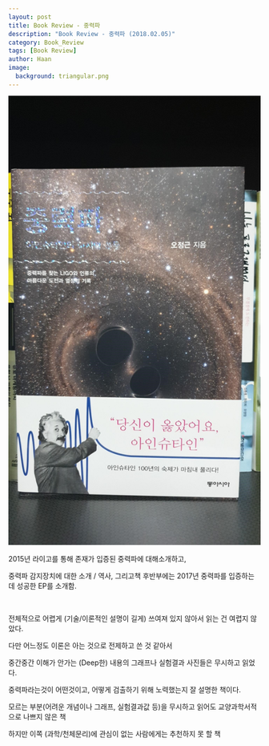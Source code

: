 ```yaml
---
layout: post
title: Book Review - 중력파
description: "Book Review - 중력파 (2018.02.05)" 
category: Book_Review
tags: [Book Review]
author: Haan
image:
  background: triangular.png
---
```

<img src="/assets/img/gravity.jpg">
<br/>
<p>2015년 라이고를 통해 존재가 입증된 중력파에 대해소개하고,</p>
<p>중력파 감지장치에 대한 소개 / 역사, 그리고책 후반부에는 2017년 중력파를 입증하는데 성공한 EP를 소개함.</p>
<br/>
<p>전체적으로 어렵게 (기술/이론적인 설명이 길게) 쓰여져 있지 않아서 읽는 건 여렵지 않았다.</p>
<p>다만 어느정도 이론은 아는 것으로 전제하고 쓴 것 같아서 </p>
<p>중간중간 이해가 안가는 (Deep한) 내용의 그래프나 실험결과 사진들은 무시하고 읽었다.</p>
<p>중력파라는것이 어떤것이고, 어떻게 검출하기 위해 노력했는지 잘 설명한 책이다.</p>
<p>모르는 부분(어려운 개념이나 그래프, 실험결과값 등)을 무시하고 읽어도 교양과학서적으로 나쁘지 않은 책</p>
<p>하지만 이쪽 (과학/천체문리)에 관심이 없는 사람에게는 추천하지 못 할 책</p>

